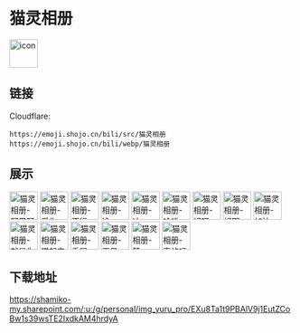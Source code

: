 # 猫灵相册
<img src="https://emoji.shojo.cn/bili/src/猫灵相册/icon.png" width="50" height="50" alt="icon">

## 链接
Cloudflare:
```
https://emoji.shojo.cn/bili/src/猫灵相册
https://emoji.shojo.cn/bili/webp/猫灵相册
```
## 展示
<img src="https://emoji.shojo.cn/bili/src/猫灵相册/猫灵相册-阿巴阿巴.png" width="50" height="50" alt="猫灵相册-阿巴阿巴">
<img src="https://emoji.shojo.cn/bili/src/猫灵相册/猫灵相册-爱你.png" width="50" height="50" alt="猫灵相册-爱你">
<img src="https://emoji.shojo.cn/bili/src/猫灵相册/猫灵相册-不行.png" width="50" height="50" alt="猫灵相册-不行">
<img src="https://emoji.shojo.cn/bili/src/猫灵相册/猫灵相册-馋.png" width="50" height="50" alt="猫灵相册-馋">
<img src="https://emoji.shojo.cn/bili/src/猫灵相册/猫灵相册-冲.png" width="50" height="50" alt="猫灵相册-冲">
<img src="https://emoji.shojo.cn/bili/src/猫灵相册/猫灵相册-哈喽.png" width="50" height="50" alt="猫灵相册-哈喽">
<img src="https://emoji.shojo.cn/bili/src/猫灵相册/猫灵相册-好呀.png" width="50" height="50" alt="猫灵相册-好呀">
<img src="https://emoji.shojo.cn/bili/src/猫灵相册/猫灵相册-好耶.png" width="50" height="50" alt="猫灵相册-好耶">
<img src="https://emoji.shojo.cn/bili/src/猫灵相册/猫灵相册-加油.png" width="50" height="50" alt="猫灵相册-加油">
<img src="https://emoji.shojo.cn/bili/src/猫灵相册/猫灵相册-就是你.png" width="50" height="50" alt="猫灵相册-就是你">
<img src="https://emoji.shojo.cn/bili/src/猫灵相册/猫灵相册-猫起来.png" width="50" height="50" alt="猫灵相册-猫起来">
<img src="https://emoji.shojo.cn/bili/src/猫灵相册/猫灵相册-委屈.png" width="50" height="50" alt="猫灵相册-委屈">
<img src="https://emoji.shojo.cn/bili/src/猫灵相册/猫灵相册-再见.png" width="50" height="50" alt="猫灵相册-再见">
<img src="https://emoji.shojo.cn/bili/src/猫灵相册/猫灵相册-赞.png" width="50" height="50" alt="猫灵相册-赞">
<img src="https://emoji.shojo.cn/bili/src/猫灵相册/猫灵相册-真的吗.png" width="50" height="50" alt="猫灵相册-真的吗">

## 下载地址

https://shamiko-my.sharepoint.com/:u:/g/personal/img_yuru_pro/EXu8Ta1t9PBAlV9j1EutZCoBw1s39wsTE2IxdkAM4hrdyA